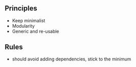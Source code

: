 #

## Principles

- Keep minimalist
- Modularity
- Generic and re-usable

## Rules

- should avoid adding dependencies, stick to the minimum